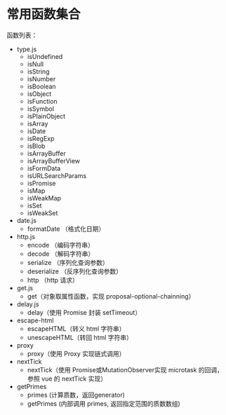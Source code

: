 # 常用函数集合

函数列表：
* type.js
  * isUndefined
  * isNull
  * isString
  * isNumber
  * isBoolean
  * isObject
  * isFunction
  * isSymbol
  * isPlainObject
  * isArray
  * isDate
  * isRegExp
  * isBlob
  * isArrayBuffer
  * isArrayBufferView
  * isFormData
  * isURLSearchParams
  * isPromise
  * isMap
  * isWeakMap
  * isSet
  * isWeakSet
* date.js
  * formatDate （格式化日期）
* http.js
  * encode （编码字符串）
  * decode （解码字符串）
  * serialize （序列化查询参数）
  * deserialize （反序列化查询参数）
  * http （http 请求）
* get.js
  * get（对象取属性函数，实现 proposal-optional-chainning）
* delay.js
  * delay（使用 Promise 封装  setTimeout）
* escape-html
  * escapeHTML（转义 html 字符串）
  * unescapeHTML（转回 html 字符串）
* proxy
  * proxy（使用 Proxy 实现链式调用）
* nextTick
  * nextTick（使用 Promise或MutationObserver实现 microtask 的回调，参照 vue 的 nextTick 实现）
* getPrimes
  * primes (计算质数，返回generator)
  * getPrimes (内部调用 primes, 返回指定范围的质数数组)